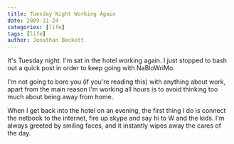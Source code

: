 ```yaml
---
title: Tuesday Night Working Again
date: 2009-11-24
categories: [life]
tags: [life]
author: Jonathan Beckett
---
```


It's Tuesday night. I'm sat in the hotel working again. I just stopped to bash out a quick post in order to keep going with NaBloWriMo.

I'm not going to bore you (if you're reading this) with anything about work, apart from the main reason I'm working all hours is to avoid thinking too much about being away from home.

When I get back into the hotel on an evening, the first thing I do is connect the netbook to the internet, fire up skype and say hi to W and the kids. I'm always greeted by smiling faces, and it instantly wipes away the cares of the day.